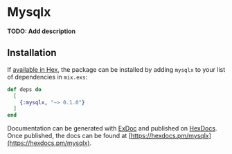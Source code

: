 # Mysqlx

**TODO: Add description**

## Installation

If [available in Hex](https://hex.pm/docs/publish), the package can be installed
by adding `mysqlx` to your list of dependencies in `mix.exs`:

```elixir
def deps do
  [
    {:mysqlx, "~> 0.1.0"}
  ]
end
```

Documentation can be generated with [ExDoc](https://github.com/elixir-lang/ex_doc)
and published on [HexDocs](https://hexdocs.pm). Once published, the docs can
be found at [https://hexdocs.pm/mysqlx](https://hexdocs.pm/mysqlx).

